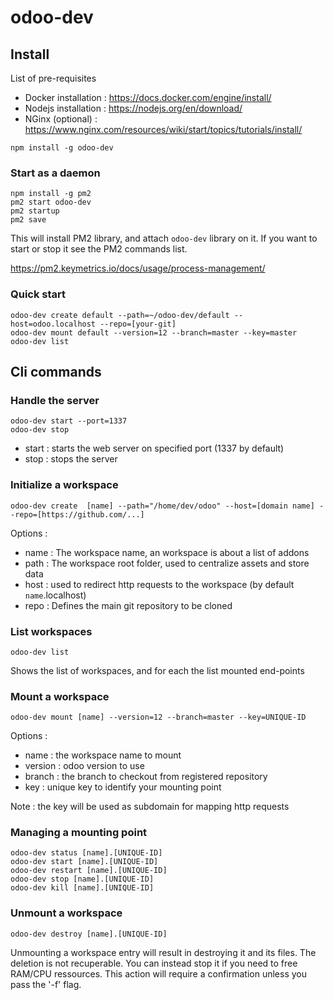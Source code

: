 # odoo-dev

## Install

List of pre-requisites

* Docker installation : https://docs.docker.com/engine/install/
* Nodejs installation : https://nodejs.org/en/download/
* NGinx (optional) : https://www.nginx.com/resources/wiki/start/topics/tutorials/install/


```
npm install -g odoo-dev
```

### Start as a daemon

```
npm install -g pm2
pm2 start odoo-dev
pm2 startup
pm2 save 
```

This will install PM2 library, and attach `odoo-dev` library on it. If you want to start or stop it see the PM2 commands list.

https://pm2.keymetrics.io/docs/usage/process-management/


### Quick start

```
odoo-dev create default --path=~/odoo-dev/default --host=odoo.localhost --repo=[your-git]
odoo-dev mount default --version=12 --branch=master --key=master
odoo-dev list
```

## Cli commands

### Handle the server

```
odoo-dev start --port=1337
odoo-dev stop
```

* start : starts the web server on specified port (1337 by default)
* stop : stops the server


### Initialize a workspace

```
odoo-dev create  [name] --path="/home/dev/odoo" --host=[domain name] --repo=[https://github.com/...]
```

Options :

* name : The workspace name, an workspace is about a list of addons
* path : The workspace root folder, used to centralize assets and store data
* host : used to redirect http requests to the workspace (by default `name`.localhost)
* repo : Defines the main git repository to be cloned

### List workspaces

```
odoo-dev list
```

Shows the list of workspaces, and for each the list mounted end-points

### Mount a workspace

```
odoo-dev mount [name] --version=12 --branch=master --key=UNIQUE-ID
```

Options :

* name : the workspace name to mount
* version : odoo version to use
* branch : the branch to checkout from registered repository
* key : unique key to identify your mounting point

Note : the key will be used as subdomain for mapping http requests

### Managing a mounting point

```
odoo-dev status [name].[UNIQUE-ID]
odoo-dev start [name].[UNIQUE-ID]
odoo-dev restart [name].[UNIQUE-ID]
odoo-dev stop [name].[UNIQUE-ID]
odoo-dev kill [name].[UNIQUE-ID]
```

### Unmount a workspace

```
odoo-dev destroy [name].[UNIQUE-ID]
```

Unmounting a workspace entry will result in destroying it and its files. The deletion is not recuperable. You can instead
stop it if you need to free RAM/CPU ressources. This action will require a confirmation unless you pass the '-f' flag.





